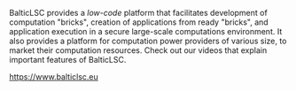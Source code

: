 BalticLSC provides a *low-code* platform that facilitates development of computation "bricks", creation of applications from ready "bricks", and application execution in a secure large-scale computations environment. It also provides a platform for computation power providers of various size, to market their computation resources. Check out our videos that explain important features of BalticLSC.

https://www.balticlsc.eu

